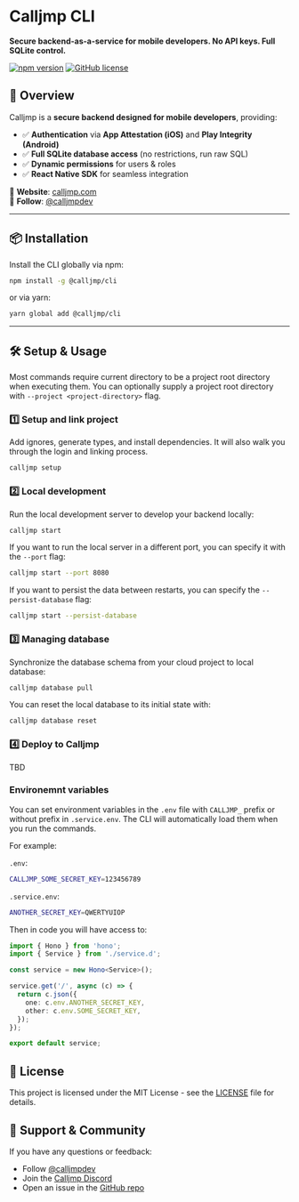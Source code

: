 # Calljmp CLI

**Secure backend-as-a-service for mobile developers. No API keys. Full SQLite control.**

[![npm version](https://img.shields.io/npm/v/@calljmp/cli)](https://www.npmjs.com/package/@calljmp/cli)
[![GitHub license](https://img.shields.io/github/license/Calljmp/calljmp-cli)](LICENSE)

## 🚀 Overview

Calljmp is a **secure backend designed for mobile developers**, providing:

- ✅ **Authentication** via **App Attestation (iOS)** and **Play Integrity (Android)**
- ✅ **Full SQLite database access** (no restrictions, run raw SQL)
- ✅ **Dynamic permissions** for users & roles
- ✅ **React Native SDK** for seamless integration

🔹 **Website**: [calljmp.com](https://calljmp.com)  
🔹 **Follow**: [@calljmpdev](https://x.com/calljmpdev)

---

## 📦 Installation

Install the CLI globally via npm:

```sh
npm install -g @calljmp/cli
```

or via yarn:

```sh
yarn global add @calljmp/cli
```

---

## 🛠️ Setup & Usage

Most commands require current directory to be a project root directory when executing them. You can optionally supply a project root directory with `--project <project-directory>` flag.

### 1️⃣ Setup and link project

Add ignores, generate types, and install dependencies. It will also walk you through the login and linking process.

```sh
calljmp setup
```

### 2️⃣ Local development

Run the local development server to develop your backend locally:

```sh
calljmp start
```

If you want to run the local server in a different port, you can specify it with the `--port` flag:

```sh
calljmp start --port 8080
```

If you want to persist the data between restarts, you can specify the `--persist-database` flag:

```sh
calljmp start --persist-database
```

### 3️⃣ Managing database

Synchronize the database schema from your cloud project to local database:

```sh
calljmp database pull
```

You can reset the local database to its initial state with:

```sh
calljmp database reset
```

### 4️⃣ Deploy to Calljmp

TBD

### Environemnt variables

You can set environment variables in the `.env` file with `CALLJMP_` prefix or without prefix in `.service.env`. The CLI will automatically load them when you run the commands.

For example:

`.env`:

```sh
CALLJMP_SOME_SECRET_KEY=123456789
```

`.service.env`:

```sh
ANOTHER_SECRET_KEY=QWERTYUIOP
```

Then in code you will have access to:

```typescript
import { Hono } from 'hono';
import { Service } from './service.d';

const service = new Hono<Service>();

service.get('/', async (c) => {
  return c.json({
    one: c.env.ANOTHER_SECRET_KEY,
    other: c.env.SOME_SECRET_KEY,
  });
});

export default service;
```

## 📄 License

This project is licensed under the MIT License - see the [LICENSE](LICENSE) file for details.

## 💬 Support & Community

If you have any questions or feedback:

- Follow [@calljmpdev](https://x.com/calljmpdev)
- Join the [Calljmp Discord](https://discord.gg/DHsrADPUC6)
- Open an issue in the [GitHub repo](https://github.com/Calljmp/calljmp-cli/issues)
